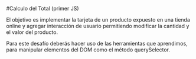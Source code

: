 #Calculo del Total (primer JS)

El objetivo es implementar la tarjeta de un producto expuesto en una tienda online y agregar
interacción de usuario permitiendo modificar la cantidad y el valor del producto.

Para este desafío deberás hacer uso de las herramientas que aprendimos, para manipular
elementos del DOM como el método querySelector.
